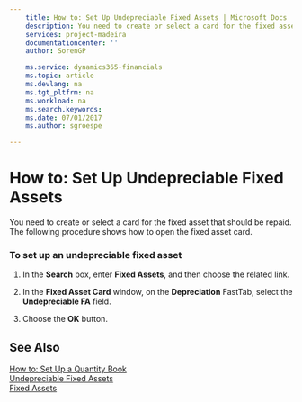 ```yaml
---
    title: How to: Set Up Undepreciable Fixed Assets | Microsoft Docs
    description: You need to create or select a card for the fixed asset that should be repaid. The following procedure shows how to open the fixed asset card.
    services: project-madeira
    documentationcenter: ''
    author: SorenGP

    ms.service: dynamics365-financials
    ms.topic: article
    ms.devlang: na
    ms.tgt_pltfrm: na
    ms.workload: na
    ms.search.keywords:
    ms.date: 07/01/2017
    ms.author: sgroespe

---
```

# How to: Set Up Undepreciable Fixed Assets
You need to create or select a card for the fixed asset that should be repaid. The following procedure shows how to open the fixed asset card.  
  
### To set up an undepreciable fixed asset  
  
1.  In the **Search** box, enter **Fixed Assets**, and then choose the related link.  
  
2.  In the **Fixed Asset Card** window, on the **Depreciation** FastTab, select the **Undepreciable FA** field.  
  
3.  Choose the **OK** button.  
  
## See Also  
 [How to: Set Up a Quantity Book](how-to-set-up-a-quantity-book.md)   
 [Undepreciable Fixed Assets](undepreciable-fixed-assets.md)   
 [Fixed Assets](fixed-assets.md)